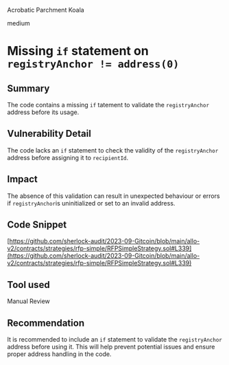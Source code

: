 Acrobatic Parchment Koala

medium

# Missing `if` statement on `registryAnchor != address(0)`
## Summary
The code contains a missing `if` tatement to validate the `registryAnchor` address before its usage.
## Vulnerability Detail
The code lacks an `if` statement to check the validity of the `registryAnchor` address before assigning it to `recipientId`.
## Impact
The absence of this validation can result in unexpected behaviour or errors if `registryAnchor`is uninitialized or set to an invalid address.
## Code Snippet
[https://github.com/sherlock-audit/2023-09-Gitcoin/blob/main/allo-v2/contracts/strategies/rfp-simple/RFPSimpleStrategy.sol#L339](https://github.com/sherlock-audit/2023-09-Gitcoin/blob/main/allo-v2/contracts/strategies/rfp-simple/RFPSimpleStrategy.sol#L339)
## Tool used
Manual Review
## Recommendation
It is recommended to include an `if` statement to validate the `registryAnchor` address before using it. This will help prevent potential issues and ensure proper address handling in the code.